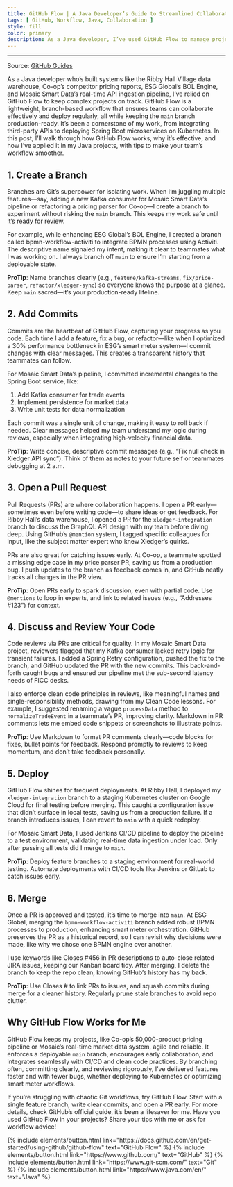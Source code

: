 ```yaml
---
title: GitHub Flow | A Java Developer’s Guide to Streamlined Collaboration
tags: [ GitHub, Workflow, Java, Collaboration ]
style: fill
color: primary
description: As a Java developer, I’ve used GitHub Flow to manage projects like Mosaic Smart Data’s real-time API pipeline. Here’s how its branch-based workflow keeps teams productive and code deployable.
---
```


---
Source: [GitHub Guides](https://docs.github.com/en/get-started/using-github/github-flow)

As a Java developer who’s built systems like the Ribby Hall Village data warehouse, Co-op’s competitor pricing reports,
ESG Global’s BOL Engine, and Mosaic Smart Data’s real-time API ingestion pipeline, I’ve relied on GitHub Flow to keep
complex projects on track. GitHub Flow is a lightweight, branch-based workflow that ensures teams can collaborate
effectively and deploy regularly, all while keeping the `main` branch production-ready. It’s been a cornerstone of my
work, from integrating third-party APIs to deploying Spring Boot microservices on Kubernetes. In this post, I’ll walk
through how GitHub Flow works, why it’s effective, and how I’ve applied it in my Java projects, with tips to make your
team’s workflow smoother.

## 1. Create a Branch

Branches are Git’s superpower for isolating work. When I’m juggling multiple features—say, adding a new Kafka consumer
for Mosaic Smart Data’s pipeline or refactoring a pricing parser for Co-op—I create a branch to experiment without
risking the `main` branch. This keeps my work safe until it’s ready for review.

For example, while enhancing ESG Global’s BOL Engine, I created a branch called bpmn-workflow-activiti to integrate BPMN
processes using Activiti. The descriptive name signaled my intent, making it clear to teammates what I was working on. I
always branch off `main` to ensure I’m starting from a deployable state.

**ProTip**: Name branches clearly (e.g., `feature/kafka-streams`, `fix/price-parser`, `refactor/xledger-sync`) so
everyone knows the purpose at a glance. Keep `main` sacred—it’s your production-ready lifeline.

## 2. Add Commits

Commits are the heartbeat of GitHub Flow, capturing your progress as you code. Each time I add a feature, fix a bug, or
refactor—like when I optimized a 30% performance bottleneck in ESG’s smart meter system—I commit changes with clear
messages. This creates a transparent history that teammates can follow.

For Mosaic Smart Data’s pipeline, I committed incremental changes to the Spring Boot service, like:

1. Add Kafka consumer for trade events
2. Implement persistence for market data
3. Write unit tests for data normalization

Each commit was a single unit of change, making it easy to roll back if needed. Clear messages helped my team understand
my logic during reviews, especially when integrating high-velocity financial data.

**ProTip**: Write concise, descriptive commit messages (e.g., “Fix null check in Xledger API sync”). Think of them as
notes to your future self or teammates debugging at 2 a.m.

## 3. Open a Pull Request

Pull Requests (PRs) are where collaboration happens. I open a PR early—sometimes even before writing code—to share ideas
or get feedback. For Ribby Hall’s data warehouse, I opened a PR for the `xledger-integration` branch to discuss the
GraphQL API design with my team before diving deep. Using GitHub’s `@mention` system, I tagged specific colleagues for
input, like the subject matter expert who knew Xledger’s quirks.

PRs are also great for catching issues early. At Co-op, a teammate spotted a missing edge case in my price parser PR,
saving us from a production bug. I push updates to the branch as feedback comes in, and GitHub neatly tracks all changes
in the PR view.

**ProTip**: Open PRs early to spark discussion, even with partial code. Use `@mentions` to loop in experts, and link to
related issues (e.g., “Addresses #123”) for context.

## 4. Discuss and Review Your Code

Code reviews via PRs are critical for quality. In my Mosaic Smart Data project, reviewers flagged that my Kafka consumer
lacked retry logic for transient failures. I added a Spring Retry configuration, pushed the fix to the branch, and
GitHub updated the PR with the new commits. This back-and-forth caught bugs and ensured our pipeline met the sub-second
latency needs of FICC desks.

I also enforce clean code principles in reviews, like meaningful names and single-responsibility methods, drawing from
my Clean Code lessons. For example, I suggested renaming a vague `processData` method to `normalizeTradeEvent` in a
teammate’s PR, improving clarity. Markdown in PR comments lets me embed code snippets or screenshots to illustrate
points.

**ProTip**: Use Markdown to format PR comments clearly—code blocks for fixes, bullet points for feedback. Respond
promptly to reviews to keep momentum, and don’t take feedback personally.

## 5. Deploy

GitHub Flow shines for frequent deployments. At Ribby Hall, I deployed my `xledger-integration` branch to a staging
Kubernetes cluster on Google Cloud for final testing before merging. This caught a configuration issue that didn’t
surface in local tests, saving us from a production failure. If a branch introduces issues, I can revert to `main` with
a quick redeploy.

For Mosaic Smart Data, I used Jenkins CI/CD pipeline to deploy the pipeline to a test environment, validating real-time
data ingestion under load. Only after passing all tests did I merge to `main`.

**ProTip**: Deploy feature branches to a staging environment for real-world testing. Automate deployments with CI/CD
tools like Jenkins or GitLab to catch issues early.

## 6. Merge

Once a PR is approved and tested, it’s time to merge into `main`. At ESG Global, merging the `bpmn-workflow-activiti`
branch added robust BPMN processes to production, enhancing smart meter orchestration. GitHub preserves the PR as a
historical record, so I can revisit why decisions were made, like why we chose one BPMN engine over another.

I use keywords like Closes #456 in PR descriptions to auto-close related JIRA issues, keeping our Kanban board tidy.
After merging, I delete the branch to keep the repo clean, knowing GitHub’s history has my back.

**ProTip**: Use Closes #<issue> to link PRs to issues, and squash commits during merge for a cleaner history. Regularly
prune stale branches to avoid repo clutter.

## Why GitHub Flow Works for Me

GitHub Flow keeps my projects, like Co-op’s 50,000-product pricing pipeline or Mosaic’s real-time market data
system, agile and reliable. It enforces a deployable `main` branch, encourages early collaboration, and integrates
seamlessly with CI/CD and clean code practices. By branching often, committing clearly, and reviewing rigorously, I’ve
delivered features faster and with fewer bugs, whether deploying to Kubernetes or optimizing smart meter workflows.

If you’re struggling with chaotic Git workflows, try GitHub Flow. Start with a single feature branch, write clear
commits, and open a PR early. For more details, check GitHub’s official guide, it’s been a lifesaver for me. Have you
used GitHub Flow in your projects? Share your tips with me or ask for workflow advice!

<p class="text-center">
{% include elements/button.html
link="https://docs.github.com/en/get-started/using-github/github-flow" text="GitHub Flow" %}
{% include elements/button.html link="https://www.github.com/" text="GitHub" %}
{% include elements/button.html link="https://www.git-scm.com/" text="Git" %}
{% include elements/button.html link="https://www.java.com/en/" text="Java" %}
</p>